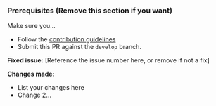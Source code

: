 ### Prerequisites (Remove this section if you want)
Make sure you...

* Follow the [contribution guidelines](CONTRIBUTING.md)
* Submit this PR against the `develop` branch.

**Fixed issue:** [Reference the issue number here, or remove if not a fix]

**Changes made:**

* List your changes here
* Change 2...
